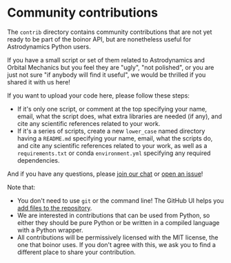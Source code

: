 # Community contributions

The `contrib` directory contains community contributions
that are not yet ready to be part of the boinor API,
but are nonetheless useful for Astrodynamics Python users.

If you have a small script or set of them
related to Astrodynamics and Orbital Mechanics
but you feel they are "ugly", "not polished",
or you are just not sure "if anybody will find it useful",
we would be thrilled if you shared it with us here!

If you want to upload your code here,
please follow these steps:

- If it's only one script,
  or comment at the top
  specifying your name, email,
  what the script does,
  what extra libraries are needed (if any),
  and cite any scientific references related to your work.
- If it's a series of scripts,
  create a new `lower_case` named directory
  having a `README.md` specifying your name, email,
  what the scripts do,
  and cite any scientific references related to your work,
  as well as a `requirements.txt` or conda `environment.yml`
  specifying any required dependencies.

And if you have any questions,
please [join our chat](http://chat.boinor.space)
or [open an issue](https://github.com/boinor/boinor/issues/new)!

Note that:

- You don't need to use `git` or the command line!
  The GitHub UI helps you
  [add files to the repository](https://docs.github.com/en/github/managing-files-in-a-repository/adding-a-file-to-a-repository).
- We are interested in contributions that can be used from Python,
  so either they should be pure Python
  or be written in a compiled language with a Python wrapper.
- All contributions will be permissively licensed with the MIT license,
  the one that boinor uses.
  If you don't agree with this,
  we ask you to find a different place to share your contribution.
